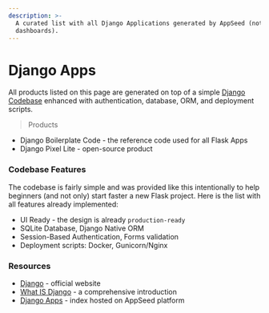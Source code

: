 ```yaml
---
description: >-
  A curated list with all Django Applications generated by AppSeed (not
  dashboards).
---
```


# Django Apps

All products listed on this page are generated on top of a simple [Django Codebase](../../boilerplate-code/django.md) enhanced with authentication, database, ORM, and deployment scripts. 

> Products

* Django Boilerplate Code - the reference code used for all Flask Apps
* Django Pixel Lite - open-source product



### Codebase Features

The codebase is fairly simple and was provided like this intentionally to help beginners \(and not only\) start faster a new Flask project. Here is the list with all features already implemented:

* UI Ready - the design is already `production-ready`
* SQLite Database, Django Native ORM
* Session-Based Authentication, Forms validation
* Deployment scripts: Docker, Gunicorn/Nginx



### Resources

* [Django](https://www.djangoproject.com/)  - official website
* [What IS Django](../../content/what-is/django.md) - a comprehensive introduction 
* [Django Apps](https://appseed.us/django) - index hosted on AppSeed platform

